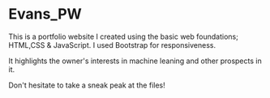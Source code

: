 # Evans_PW
This is a portfolio website I created using the basic web foundations; HTML,CSS & JavaScript. I used Bootstrap for responsiveness.

It highlights the owner's interests in machine leaning and other prospects in it.

Don't hesitate to take a sneak peak at the files!
